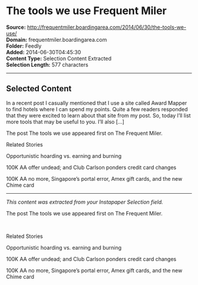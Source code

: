 # The tools we use Frequent Miler

**Source:** http://frequentmiler.boardingarea.com/2014/06/30/the-tools-we-use/  
**Domain:** frequentmiler.boardingarea.com  
**Folder:** Feedly  
**Added:** 2014-06-30T04:45:30  
**Content Type:** Selection Content Extracted  
**Selection Length:** 577 characters  


---

## Selected Content

In a recent post I casually mentioned that I use a site called Award Mapper to find hotels where I can spend my points. Quite a few readers responded that they were excited to learn about that site from my post. So, today I’ll list more tools that may be useful to you. I’ll also […]

The post The tools we use appeared first on The Frequent Miler.

Related Stories

Opportunistic hoarding vs. earning and burning

100K AA offer undead; and Club Carlson ponders credit card changes

100K AA no more, Singapore’s portal error, Amex gift cards, and the new Chime card

---

*This content was extracted from your Instapaper Selection field.*

The post The tools we use appeared first on The Frequent Miler.

       

Related Stories

Opportunistic hoarding vs. earning and burning

100K AA offer undead; and Club Carlson ponders credit card changes

100K AA no more, Singapore’s portal error, Amex gift cards, and the new Chime card
